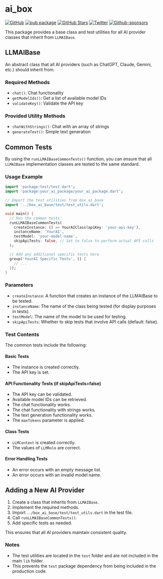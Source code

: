 # ai_box

[![GitHub](https://img.shields.io/github/license/normidar/ai_box.svg)](https://github.com/normidar/ai_box/blob/main/LICENSE)
[![pub package](https://img.shields.io/pub/v/ai_box.svg)](https://pub.dartlang.org/packages/ai_box)
[![GitHub Stars](https://img.shields.io/github/stars/normidar/ai_box.svg)](https://github.com/normidar/ai_box/stargazers)
[![Twitter](https://img.shields.io/twitter/url/https/twitter.com/normidar.svg?style=social&label=Follow%20%40normidar)](https://twitter.com/normidar)
[![Github-sponsors](https://img.shields.io/badge/sponsor-30363D?logo=GitHub-Sponsors&logoColor=#EA4AAA)](https://github.com/sponsors/normidar)

This package provides a base class and test utilities for all AI provider classes that inherit from `LLMAIBase`.

## LLMAIBase

An abstract class that all AI providers (such as ChatGPT, Claude, Gemini, etc.) should inherit from.

### Required Methods

- `chat()`: Chat functionality
- `getModelIds()`: Get a list of available model IDs
- `validateKey()`: Validate the API key

### Provided Utility Methods

- `chatWithStrings()`: Chat with an array of strings
- `generateText()`: Simple text generation

## Common Tests

By using the `runLLMAIBaseCommonTests()` function, you can ensure that all `LLMAIBase` implementation classes are tested to the same standard.

### Usage Example

```dart
import 'package:test/test.dart';
import 'package:your_ai_package/your_ai_package.dart';

// Import the test utilities from box_ai_base
import '../box_ai_base/test/test_utils.dart';

void main() {
  // Run the common tests
  runLLMAIBaseCommonTests(
    createInstance: () => YourAIClass(apiKey: 'your-api-key'),
    instanceName: 'YourAI',
    testModel: 'your-model-name',
    skipApiTests: false, // Set to false to perform actual API calls
  );

  // Add any additional specific tests here
  group('YourAI Specific Tests', () {
    // ...
  });
}
```

### Parameters

- `createInstance`: A function that creates an instance of the LLMAIBase to be tested.
- `instanceName`: The name of the class being tested (for display purposes in tests).
- `testModel`: The name of the model to be used for testing.
- `skipApiTests`: Whether to skip tests that involve API calls (default: false).

### Test Contents

The common tests include the following:

#### Basic Tests

- The instance is created correctly.
- The API key is set.

#### API Functionality Tests (if skipApiTests=false)

- The API key can be validated.
- Available model IDs can be retrieved.
- The chat functionality works.
- The chat functionality with strings works.
- The text generation functionality works.
- The `maxTokens` parameter is applied.

#### Class Tests

- `LLMContent` is created correctly.
- The values of `LLMRole` are correct.

#### Error Handling Tests

- An error occurs with an empty message list.
- An error occurs with an invalid model name.

## Adding a New AI Provider

1. Create a class that inherits from `LLMAIBase`.
2. Implement the required methods.
3. Import `../box_ai_base/test/test_utils.dart` in the test file.
4. Call `runLLMAIBaseCommonTests()`.
5. Add specific tests as needed.

This ensures that all AI providers maintain consistent quality.

### Notes

- The test utilities are located in the `test` folder and are not included in the main `lib` folder.
- This prevents the `test` package dependency from being included in the production code.
